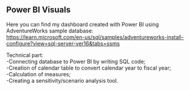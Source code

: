 ## Power BI Visuals

Here you can find my dashboard created with Power BI using AdventureWorks sample database:  
https://learn.microsoft.com/en-us/sql/samples/adventureworks-install-configure?view=sql-server-ver16&tabs=ssms

Technical part:  
-Connecting database to Power BI by writing SQL code;  
-Creation of calendar table to convert calendar year to fiscal year;  
-Calculation of measures;  
-Creating a sensitivity/scenario analysis tool.  
